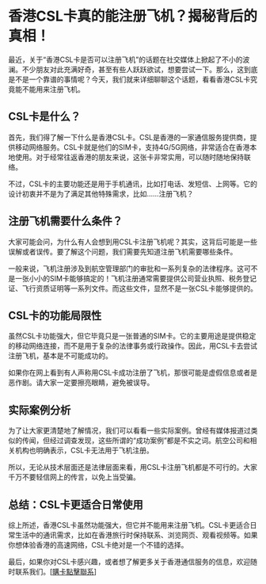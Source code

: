 # 香港CSL卡真的能注册飞机？揭秘背后的真相！

最近，关于“香港CSL卡是否可以注册飞机”的话题在社交媒体上掀起了不小的波澜。不少朋友对此充满好奇，甚至有些人跃跃欲试，想要尝试一下。那么，这到底是不是一个靠谱的事情呢？今天，我们就来详细聊聊这个话题，看看香港CSL卡究竟能不能用来注册飞机。

## CSL卡是什么？

首先，我们得了解一下什么是香港CSL卡。CSL是香港的一家通信服务提供商，提供移动网络服务。CSL卡就是他们的SIM卡，支持4G/5G网络，非常适合在香港本地使用。对于经常往返香港的朋友来说，这张卡非常实用，可以随时随地保持联络。

不过，CSL卡的主要功能还是用于手机通讯，比如打电话、发短信、上网等。它的设计初衷并不是为了满足其他特殊需求，比如……注册飞机？

## 注册飞机需要什么条件？

大家可能会问，为什么有人会想到用CSL卡注册飞机呢？其实，这背后可能是一些误解或者误传。要了解这个问题，我们需要先知道注册飞机需要哪些条件。

一般来说，飞机注册涉及到航空管理部门的审批和一系列复杂的法律程序。这可不是一张小小的SIM卡能够搞定的！飞机注册通常需要提供公司营业执照、税务登记证、飞行资质证明等一系列文件。而这些文件，显然不是一张CSL卡能够提供的。

## CSL卡的功能局限性

虽然CSL卡功能强大，但它毕竟只是一张普通的SIM卡。它的主要用途是提供稳定的移动网络连接，而不是用于复杂的法律事务或行政操作。因此，用CSL卡去尝试注册飞机，基本是不可能成功的。

如果你在网上看到有人声称用CSL卡成功注册了飞机，那很可能是虚假信息或者是恶作剧。请大家一定要擦亮眼睛，避免被误导。

## 实际案例分析

为了让大家更清楚地了解情况，我们可以看看一些实际案例。曾经有媒体报道过类似的传闻，但经过调查发现，这些所谓的“成功案例”都是不实之词。航空公司和相关机构也明确表示，CSL卡无法用于飞机注册。

所以，无论从技术层面还是法律层面来看，用CSL卡注册飞机都是不可行的。大家千万不要轻信网上的传言，以免上当受骗。

## 总结：CSL卡更适合日常使用

综上所述，香港CSL卡虽然功能强大，但它并不能用来注册飞机。CSL卡更适合日常生活中的通讯需求，比如在香港旅行时保持联系、浏览网页、观看视频等。如果你想体验香港的高速网络，CSL卡绝对是一个不错的选择。

最后，如果你对CSL卡感兴趣，或者想了解更多关于香港通信服务的信息，欢迎随时联系我们。[[購卡點擊聯系](https://t.me/s/esim1088)]